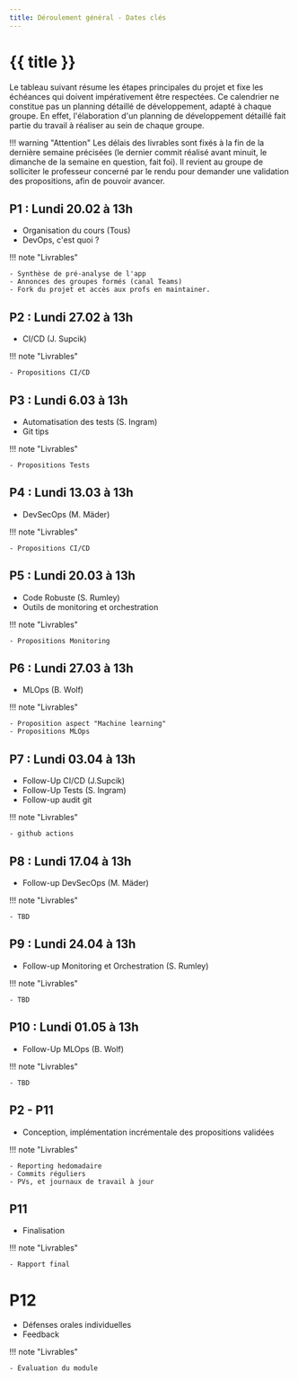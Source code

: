 ```yaml
---
title: Déroulement général - Dates clés
---
```


# {{ title }}

Le tableau suivant résume les étapes principales du projet et fixe les échéances qui doivent impérativement
être respectées. Ce calendrier ne constitue pas un planning détaillé de développement, adapté à chaque
groupe. En effet, l'élaboration d'un planning de développement détaillé fait partie du travail à réaliser
au sein de chaque groupe.

!!! warning "Attention"
    Les délais des livrables sont fixés à la fin de la dernière semaine précisées (le dernier commit
    réalisé avant minuit, le dimanche de la semaine en question, fait foi). Il revient au groupe de solliciter le
    professeur concerné par le rendu pour demander une validation des propositions, afin de pouvoir avancer.

## P1 : Lundi 20.02 à 13h

- Organisation du cours (Tous)
- DevOps, c'est quoi ?

!!! note "Livrables"
    
    - Synthèse de pré-analyse de l'app
    - Annonces des groupes formés (canal Teams)
    - Fork du projet et accès aux profs en maintainer.

## P2 : Lundi 27.02 à 13h 

- CI/CD  (J. Supcik)

!!! note "Livrables"

    - Propositions CI/CD

## P3 : Lundi 6.03 à 13h

- Automatisation des tests (S. Ingram)
- Git tips

!!! note "Livrables"
    
    - Propositions Tests

## P4 : Lundi 13.03 à 13h

- DevSecOps  (M. Mäder)

!!! note "Livrables"

    - Propositions CI/CD

## P5 : Lundi 20.03 à 13h

- Code Robuste (S. Rumley)
- Outils de monitoring et orchestration  

!!! note "Livrables"

    - Propositions Monitoring


## P6 : Lundi 27.03 à 13h

- MLOps  (B. Wolf)

!!! note "Livrables"

    - Proposition aspect "Machine learning"
    - Propositions MLOps

## P7 : Lundi 03.04 à 13h

- Follow-Up CI/CD (J.Supcik) 
- Follow-Up Tests (S. Ingram) 
- Follow-up audit git

!!! note "Livrables"
    
    - github actions

## P8 : Lundi 17.04 à 13h

- Follow-up DevSecOps (M. Mäder)

!!! note "Livrables"
    
    - TBD


## P9 : Lundi 24.04 à 13h

- Follow-up Monitoring et Orchestration  (S. Rumley)

!!! note "Livrables"
    
    - TBD

## P10 : Lundi 01.05 à 13h 

- Follow-Up  MLOps  (B. Wolf)

!!! note "Livrables"
    
    - TBD

## P2 - P11

- Conception, implémentation incrémentale des propositions validées

!!! note "Livrables"
    
    - Reporting hedomadaire
    - Commits réguliers
    - PVs, et journaux de travail à jour

## P11

- Finalisation

!!! note "Livrables"
    
    - Rapport final

# P12

- Défenses orales individuelles
- Feedback

!!! note "Livrables"
    
    - Évaluation du module 




